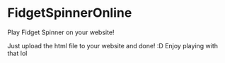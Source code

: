 # FidgetSpinnerOnline
Play Fidget Spinner on your website!

Just upload the html file to your website and done! :D
Enjoy playing with that lol

